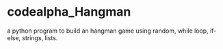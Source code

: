 # codealpha_Hangman
a python program to build an hangman game using random, while loop, if-else, strings, lists.
